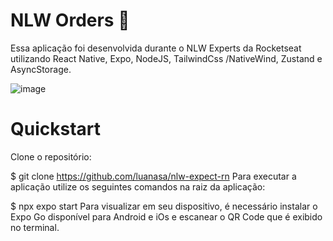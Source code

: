 # NLW Orders 🍔 
Essa aplicação foi desenvolvida durante o NLW Experts da Rocketseat utilizando React Native, Expo, NodeJS, TailwindCss /NativeWind, Zustand e AsyncStorage.

![image](https://github.com/luanasa/nlw-expect-rn/assets/38231334/c7a6998c-d003-45d7-b075-bb77425d0209)


# Quickstart
Clone o repositório:

$  git clone https://github.com/luanasa/nlw-expect-rn
Para executar a aplicação utilize os seguintes comandos na raiz da aplicação:

$  npx expo start
Para visualizar em seu dispositivo, é necessário instalar o Expo Go disponível para Android e iOs e escanear o QR Code que é exibido no terminal.
